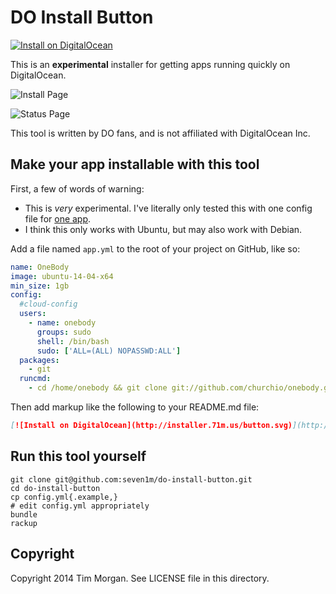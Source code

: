 # DO Install Button

[![Install on DigitalOcean](http://installer.71m.us/button.svg)](http://installer.71m.us/install?url=https://github.com/seven1m/do-install-button)

This is an **experimental** installer for getting apps running quickly on DigitalOcean.

![Install Page](https://raw.githubusercontent.com/seven1m/do-install-button/master/public/images/install_page.png)

![Status Page](https://raw.githubusercontent.com/seven1m/do-install-button/master/public/images/status_page.png)

This tool is written by DO fans, and is not affiliated with DigitalOcean Inc.

## Make your app installable with this tool

First, a few of words of warning:

* This is *very* experimental. I've literally only tested this with one config file for [one app](https://github.com/churchio/onebody).
* I think this only works with Ubuntu, but may also work with Debian.

Add a file named `app.yml` to the root of your project on GitHub, like so:

```yaml
name: OneBody
image: ubuntu-14-04-x64
min_size: 1gb
config:
  #cloud-config
  users:
    - name: onebody
      groups: sudo
      shell: /bin/bash
      sudo: ['ALL=(ALL) NOPASSWD:ALL']
  packages:
    - git
  runcmd:
    - cd /home/onebody && git clone git://github.com/churchio/onebody.git && cd onebody && bash build/ubuntu/14.04/provision.sh
```

Then add markup like the following to your README.md file:

```markdown
[![Install on DigitalOcean](http://installer.71m.us/button.svg)](http://installer.71m.us/install?url=https://github.com/churchio/onebody)
```

## Run this tool yourself

```
git clone git@github.com:seven1m/do-install-button.git
cd do-install-button
cp config.yml{.example,}
# edit config.yml appropriately
bundle
rackup
```

## Copyright

Copyright 2014 Tim Morgan. See LICENSE file in this directory.
